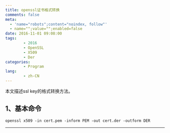 ```yaml
---
title: openssl证书格式转换
comments: false
meta:
  - 'name="robots";content="noindex, follow"'
  - name="";value="";enabled=false
date: 2016-11-01 09:08:00
tags:
        - 2016
        - OpenSSL
        - X509
        - Der
categories:
        - Program
lang:
        - zh-CN
---
```

本文描述ssl key的格式转换方法。

<!-- more -->
## **1、基本命令** ##
```
openssl x509 -in cert.pem -inform PEM -out cert.der -outform DER
```

----------
